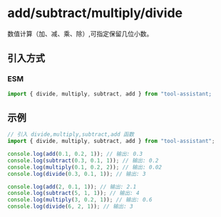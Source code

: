 # add/subtract/multiply/divide

数值计算（加、减、乘、除）,可指定保留几位小数。

## 引入方式

<!-- ### CJS

```javascript
const { divide, multiply, subtract, add } = require("tool-assistant");
``` -->

### ESM

```javascript
import { divide, multiply, subtract, add } from "tool-assistant;
```

## 示例

```javascript
// 引入 divide,multiply,subtract,add 函数
import { divide, multiply, subtract, add } from "tool-assistant";

console.log(add(0.1, 0.2, 1)); // 输出: 0.3
console.log(subtract(0.3, 0.1, 1)); // 输出: 0.2
console.log(multiply(0.1, 0.2, 2)); // 输出: 0.02
console.log(divide(0.3, 0.1, 1)); // 输出: 3

console.log(add(2, 0.1, 1)); // 输出: 2.1
console.log(subtract(5, 1, 1)); // 输出: 4
console.log(multiply(3, 0.2, 1)); // 输出: 0.6
console.log(divide(6, 2, 1)); // 输出: 3
```
